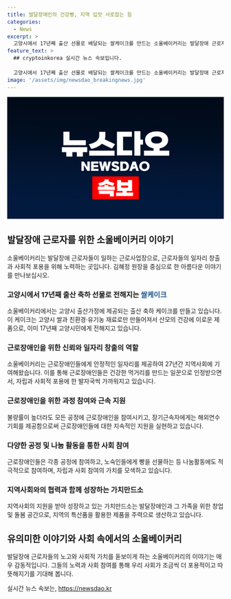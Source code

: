 ```yaml
---
title: 발달장애인의 건강빵, 지역 입맛 사로잡는 힘
categories:
  - News
excerpt: >
  고양시에서 17년째 출산 선물로 배달되는 쌀케이크를 만드는 소울베이커리는 발달장애 근로자들이 일하는 직업재활시설이다. 근로자들은 느리고 서툴 것이라는 선입견을 깨고, 빵 제작부터 포장까지 정확하게 진행되며, 근로자들은 노숙인들에게도 빵을 선물하는 등 나눔활동에도 참여한다. 고양시 쌀과 친환경 재료로 만들어지는 케이크는 근로장애인에 의해 만들어지고, 근로장애인은 자립을 희망하며 불량률이 높아도 모든 공정에 참여해가며 지역사회에 온기를 전달하는 일꾼으로 거듭난다.
feature_text: >
  ## cryptoinkorea 실시간 뉴스 속보입니다.

  고양시에서 17년째 출산 선물로 배달되는 쌀케이크를 만드는 소울베이커리는 발달장애 근로자들이 일하는 직업재활시설이다. 근로자들은 느리고 서툴 것이라는 선입견을 깨고, 빵 제작부터 포장까지 정확하게 진행되며, 근로자들은 노숙인들에게도 빵을 선물하는 등 나눔활동에도 참여한다. 고양시 쌀과 친환경 재료로 만들어지는 케이크는 근로장애인에 의해 만들어지고, 근로장애인은 자립을 희망하며 불량률이 높아도 모든 공정에 참여해가며 지역사회에 온기를 전달하는 일꾼으로 거듭난다.
image: '/assets/img/newsdao_breakingnews.jpg'
---
```


<p><img src="/assets/img/newsdao_breakingnews.jpg" alt="cryptoinkorea 속보" /></p>

<h2 data-ke-size="size26">발달장애 근로자를 위한 소울베이커리 이야기</h2>

<p data-ke-size="size16">소울베이커리는 발달장애 근로자들이 일하는 근로사업장으로, 근로자들의 일자리 창출과 사회적 포용을 위해 노력하는 곳입니다. 김혜정 원장을 중심으로 한 아름다운 이야기를 만나보십시오.</p>

<h3>고양시에서 17년째 출산 축하 선물로 전해지는 <b><span style="color: #1a5490;">쌀케이크</span></b></h3>

<p data-ke-size="size16">소울베이커리에서는 고양시 출산가정에 제공되는 출산 축하 케이크를 만들고 있습니다. 이 케이크는 고양시 쌀과 친환경·유기농 재료로만 만들어져서 산모의 건강에 이로운 제품으로, 이미 17년째 고양시민에게 전해지고 있습니다.</p>

<h3>근로장애인을 위한 신뢰와 일자리 창출의 역할</h3>

<p data-ke-size="size16">소울베이커리는 근로장애인들에게 안정적인 일자리를 제공하여 27년간 지역사회에 기여해왔습니다. 이를 통해 근로장애인들은 건강한 먹거리를 만드는 일꾼으로 인정받으면서, 자립과 사회적 포용에 한 발자국씩 가까워지고 있습니다.</p>

<h3>근로장애인을 위한 과정 참여와 근속 지원</h3>

<p data-ke-size="size16">불량률이 높더라도 모든 공정에 근로장애인을 참여시키고, 장기근속자에게는 해외연수 기회를 제공함으로써 근로장애인들에 대한 지속적인 지원을 실현하고 있습니다.</p>

<h3>다양한 공정 및 나눔 활동을 통한 사회 참여</h3>

<p data-ke-size="size16">근로장애인들은 각종 공정에 참여하고, 노숙인들에게 빵을 선물하는 등 나눔활동에도 적극적으로 참여하며, 자립과 사회 참여의 가치를 모색하고 있습니다.</p>

<h3>지역사회와의 협력과 함께 성장하는 가치만드소</h3>

<p data-ke-size="size16">지역사회의 지원을 받아 성장하고 있는 가치만드소는 발달장애인과 그 가족을 위한 창업 및 돌봄 공간으로, 지역의 특산품을 활용한 제품을 주력으로 생산하고 있습니다.</p>

<h2 data-ke-size="size26">유의미한 이야기와 사회 속에서의 소울베이커리</h2>

<p>발달장애 근로자들의 노고와 사회적 가치를 돋보이게 하는 소울베이커리의 이야기는 매우 감동적입니다. 그들의 노력과 사회 참여를 통해 우리 사회가 조금씩 더 포용적이고 따뜻해지기를 기대해 봅니다.</p>
실시간 뉴스 속보는, <a href="https://newsdao.kr" rel="dofollow">https://newsdao.kr</a>


